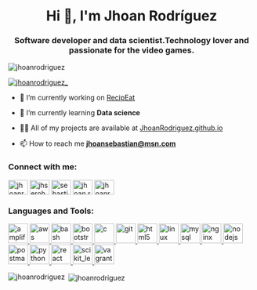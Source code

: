 <h1 align="center">Hi 👋, I'm Jhoan Rodríguez</h1>
<h3 align="center">Software developer and data scientist.Technology lover and passionate for the video games.</h3>

<p align="left"> <img src="https://komarev.com/ghpvc/?username=jhoanrodriguez&label=Profile%20views&color=0e75b6&style=flat" alt="jhoanrodriguez" /> </p>

<p align="left"> <a href="https://twitter.com/jhoanrodriguez_" target="blank"><img src="https://img.shields.io/twitter/follow/jhoanrodriguez_?logo=twitter&style=for-the-badge" alt="jhoanrodriguez_" /></a> </p>

- 🔭 I’m currently working on [RecipEat](recipeat.social)

- 🌱 I’m currently learning **Data science**

- 👨‍💻 All of my projects are available at [JhoanRodriguez.github.io](JhoanRodriguez.github.io)

- 📫 How to reach me **jhoansebastian@msn.com**

<h3 align="left">Connect with me:</h3>
<p align="left">
<a href="https://twitter.com/jhoanrodriguez_" target="blank"><img align="center" src="https://cdn.jsdelivr.net/npm/simple-icons@3.0.1/icons/twitter.svg" alt="jhoanrodriguez_" height="30" width="40" /></a>
<a href="https://linkedin.com/in/jhserohe" target="blank"><img align="center" src="https://cdn.jsdelivr.net/npm/simple-icons@3.0.1/icons/linkedin.svg" alt="jhserohe" height="30" width="40" /></a>
<a href="https://codesandbox.com/sebastian" target="blank"><img align="center" src="https://cdn.jsdelivr.net/npm/simple-icons@3.0.1/icons/codesandbox.svg" alt="sebastian" height="30" width="40" /></a>
<a href="https://fb.com/jhoan.rodriguez.93" target="blank"><img align="center" src="https://cdn.jsdelivr.net/npm/simple-icons@3.0.1/icons/facebook.svg" alt="jhoan.rodriguez.93" height="30" width="40" /></a>
<a href="https://www.hackerrank.com/jhoanrodriguez" target="blank"><img align="center" src="https://cdn.jsdelivr.net/npm/simple-icons@3.0.1/icons/hackerrank.svg" alt="jhoanrodriguez" height="30" width="40" /></a>
</p>

<h3 align="left">Languages and Tools:</h3>
<p align="left"> <a href="https://aws.amazon.com/amplify/" target="_blank"> <img src="https://docs.amplify.aws/assets/logo-dark.svg" alt="amplify" width="40" height="40"/> </a> <a href="https://aws.amazon.com" target="_blank"> <img src="https://devicons.github.io/devicon/devicon.git/icons/amazonwebservices/amazonwebservices-original-wordmark.svg" alt="aws" width="40" height="40"/> </a> <a href="https://www.gnu.org/software/bash/" target="_blank"> <img src="https://www.vectorlogo.zone/logos/gnu_bash/gnu_bash-icon.svg" alt="bash" width="40" height="40"/> </a> <a href="https://getbootstrap.com" target="_blank"> <img src="https://devicons.github.io/devicon/devicon.git/icons/bootstrap/bootstrap-plain.svg" alt="bootstrap" width="40" height="40"/> </a> <a href="https://www.cprogramming.com/" target="_blank"> <img src="https://devicons.github.io/devicon/devicon.git/icons/c/c-original.svg" alt="c" width="40" height="40"/> </a> <a href="https://git-scm.com/" target="_blank"> <img src="https://www.vectorlogo.zone/logos/git-scm/git-scm-icon.svg" alt="git" width="40" height="40"/> </a> <a href="https://www.w3.org/html/" target="_blank"> <img src="https://devicons.github.io/devicon/devicon.git/icons/html5/html5-original-wordmark.svg" alt="html5" width="40" height="40"/> </a> <a href="https://www.linux.org/" target="_blank"> <img src="https://devicons.github.io/devicon/devicon.git/icons/linux/linux-original.svg" alt="linux" width="40" height="40"/> </a> <a href="https://www.mysql.com/" target="_blank"> <img src="https://devicons.github.io/devicon/devicon.git/icons/mysql/mysql-original-wordmark.svg" alt="mysql" width="40" height="40"/> </a> <a href="https://www.nginx.com" target="_blank"> <img src="https://devicons.github.io/devicon/devicon.git/icons/nginx/nginx-original.svg" alt="nginx" width="40" height="40"/> </a> <a href="https://nodejs.org" target="_blank"> <img src="https://devicons.github.io/devicon/devicon.git/icons/nodejs/nodejs-original-wordmark.svg" alt="nodejs" width="40" height="40"/> </a> <a href="https://postman.com" target="_blank"> <img src="https://www.vectorlogo.zone/logos/getpostman/getpostman-icon.svg" alt="postman" width="40" height="40"/> </a> <a href="https://www.python.org" target="_blank"> <img src="https://devicons.github.io/devicon/devicon.git/icons/python/python-original.svg" alt="python" width="40" height="40"/> </a> <a href="https://reactjs.org/" target="_blank"> <img src="https://devicons.github.io/devicon/devicon.git/icons/react/react-original-wordmark.svg" alt="react" width="40" height="40"/> </a> <a href="https://scikit-learn.org/" target="_blank"> <img src="https://upload.wikimedia.org/wikipedia/commons/0/05/Scikit_learn_logo_small.svg" alt="scikit_learn" width="40" height="40"/> </a> <a href="https://www.vagrantup.com/" target="_blank"> <img src="https://www.vectorlogo.zone/logos/vagrantup/vagrantup-icon.svg" alt="vagrant" width="40" height="40"/> </a> </p>

<p><img align="left" src="https://github-readme-stats.vercel.app/api/top-langs?username=jhoanrodriguez&show_icons=true&locale=en&layout=compact" alt="jhoanrodriguez" /></p>

<p>&nbsp;<img align="center" src="https://github-readme-stats.vercel.app/api?username=jhoanrodriguez&show_icons=true&locale=en" alt="jhoanrodriguez" /></p>
